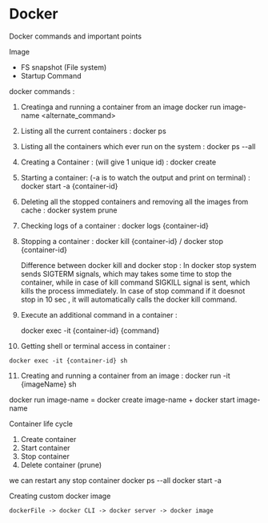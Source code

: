 # Docker
Docker commands and important points


Image 
 - FS snapshot (File system)
 - Startup Command


docker commands :
 1. Creatinga and running a container from an image
	docker run image-name <alternate_command>

 2. Listing all the current containers : 
	docker ps
 3. Listing all the containers which ever run on the system : 
	docker ps --all
 4. Creating a Container : (will give 1 unique id) : 
	docker create <image-name>
 5. Starting a container: (-a is to watch the output and print on terminal) : 
	docker start -a {container-id}
 6. Deleting all the stopped containers and removing all the images from cache : 
	docker system prune
 7. Checking logs of a container : 
	docker logs {container-id}
 8. Stopping a container : 
	docker kill {container-id} / docker stop {container-id}
	
	Difference between docker kill and docker stop :
	In docker stop system sends SIGTERM signals, which may takes some time to stop the container,
	while in case of kill command SIGKILL signal is sent, which kills the process immediately.
	In case of stop command if it doesnot stop in 10 sec , it will automatically calls the docker 
	kill command.
	
 9. Execute an additional command in a container : 
 
	docker exec -it {container-id} {command}
 10. Getting shell or terminal access in container : 
 
	docker exec -it {container-id} sh
 11. Creating and running a container from an image : 
	docker run  -it {imageName} sh
 
 
 

docker run image-name = docker create image-name + docker start image-name

 Container life cycle
  1. Create container
  2. Start container
  3. Stop container 
  4. Delete container (prune)
  

  we can restart any stop container
	docker ps --all
	docker start -a <id>



Creating custom docker image

	dockerFile -> docker CLI -> docker server -> docker image



	
